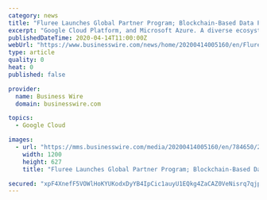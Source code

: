 ```yaml
---
category: news
title: "Fluree Launches Global Partner Program; Blockchain-Based Data Platform for Web3 Innovation Builds Ecosystem Powered by Partners"
excerpt: "Google Cloud Platform, and Microsoft Azure. A diverse ecosystem of established and startup ISVs, SIs and VARs comprises the growing Fluree Partner Network. Examples of technology ISVs include: Storj Labs, whose Fluree integration streamlines DevOps to create and backup snapshots of Fluree ledger instances and stream them to the Tardigrade ..."
publishedDateTime: 2020-04-14T11:00:00Z
webUrl: "https://www.businesswire.com/news/home/20200414005160/en/Fluree-Launches-Global-Partner-Program-Blockchain-Based-Data"
type: article
quality: 0
heat: 0
published: false

provider:
  name: Business Wire
  domain: businesswire.com

topics:
  - Google Cloud

images:
  - url: "https://mms.businesswire.com/media/20200414005160/en/784650/23/Primary_Logo%404x.jpg"
    width: 1200
    height: 627
    title: "Fluree Launches Global Partner Program; Blockchain-Based Data Platform for Web3 Innovation Builds Ecosystem Powered by Partners"

secured: "xpF4XnefF5VOWlHoKYUKodxDyYB4IpCic1auyU1EQkg4ZaCAZ0VeNisrq7qjpTDABDY1zWCFktURHGXzNHYVJapibIllpKd54niUfwsWhLk6Kug0Gbif6dw7Gynzb4oQGbM2GwsTB5bHG/7JSxdUukqJZR6ONzSBzAqyh5WvW39VCC8ejsedmxN8/LXY678swEn2Q8Xx9eLYTafUrjaq6Zu2ZHSpXWMO575Rgj3+xDSbCxuY4oMj7nYERu1gzMBNKgctTADzg8+YpYJjHGvu6d9YKE8y97D8OmNyERrrXiSr+TPX4DaREdcbiu2ZtQM1geqAPObuaF2FQCE6PzXIV8S4Cgzkxw5monAOWy829ZakoSvxb9zLnugMT4w4ruJJnlpJmMzIXzQ48ZdKzPZbSBkDPsSjf06RTOVfgk/LCiPtct+kbdPLHarMpvmzSOXvIcokTrPI7M3pQfjBEtXRkWni2gQi7H8fkg64xbOSLXY=;t72IIX6QkZP7x/ld04wwyQ=="
---
```


